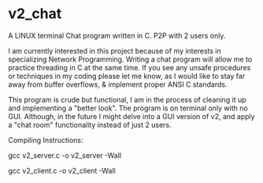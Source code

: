 # v2_chat
A LINUX terminal Chat program written in C. P2P with 2 users only. 

I am currently interested in this project because of my interests in specializing
Network Programming. Writing a chat program will allow me to practice threading in C
at the same time. If you see any unsafe procedures or techniques in my coding please
let me know, as I would like to stay far away from buffer overflows, & implement
proper ANSI C standards.


This program is crude but functional, I am in the process of cleaning it up and
implementing a "better look". The program is on terminal only with no GUI. Although,
in the future I might delve into a GUI version of v2, and apply a "chat room" functionality
instead of just 2 users.


Compiling Instructions:

gcc v2_server.c -o v2_server -Wall

gcc v2_client.c -o v2_client -Wall
